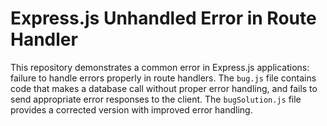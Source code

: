 # Express.js Unhandled Error in Route Handler

This repository demonstrates a common error in Express.js applications: failure to handle errors properly in route handlers. The `bug.js` file contains code that makes a database call without proper error handling, and fails to send appropriate error responses to the client. The `bugSolution.js` file provides a corrected version with improved error handling.